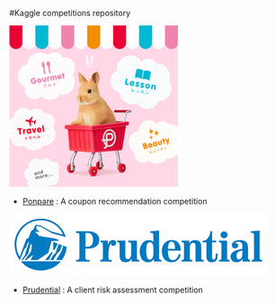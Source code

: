 #Kaggle competitions repository

![recruit](./Images/ponpare_small.png)

- [Ponpare](https://github.com/tdeboissiere/Kaggle/tree/master/Ponpare) : A coupon recommendation competition

![prudential](./Images/prudential.png)

- [Prudential](https://github.com/tdeboissiere/Kaggle/tree/master/Prudential) : A client risk assessment competition